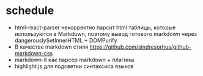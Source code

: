 # schedule

- html-react-parser некорректно парсит html таблицы, которые используются в Markdown, поэтому вывод готового markdown через dangerouslySetInnerHTML + DOMPurify
- В качестве markdown стиля https://github.com/sindresorhus/github-markdown-css
- markdown-it как парсер markdown + плагины
- highlight.js для подсветки синтаксиса языков
